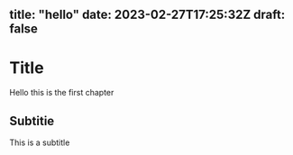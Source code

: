 title: "hello"
date: 2023-02-27T17:25:32Z
draft: false
---

# Title

Hello this is the first chapter

## Subtitie

This is a subtitle